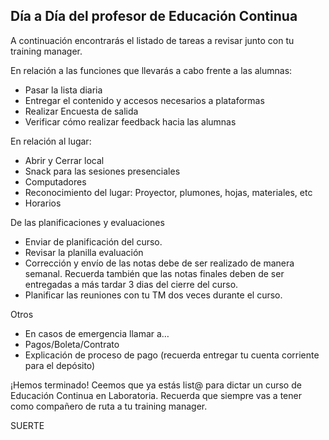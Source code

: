 ## Día a Día del profesor de Educación Continua

A continuación encontrarás el listado de tareas a revisar junto con tu training manager.

En relación a las funciones que llevarás a cabo frente a las alumnas:
- Pasar la lista diaria
- Entregar el contenido y accesos necesarios a plataformas
- Realizar Encuesta de salida
- Verificar cómo realizar feedback hacia las alumnas

En relación al lugar:
- Abrir y Cerrar local
- Snack para las sesiones presenciales
- Computadores
- Reconocimiento del lugar: Proyector, plumones, hojas, materiales, etc
- Horarios 

 De las planificaciones y evaluaciones
 - Enviar de planificación del curso.
 - Revisar la planilla evaluación
 - Corrección y envío de las notas debe de ser realizado de manera semanal. Recuerda también que las notas finales deben de ser entregadas a más tardar 3 dias del cierre del curso.
 - Planificar las reuniones con tu TM dos veces durante el curso.
 
 Otros
 - En casos de emergencia llamar a…
 - Pagos/Boleta/Contrato
 - Explicación de proceso de pago (recuerda entregar tu cuenta corriente para el depósito)
 
 ¡Hemos terminado! Ceemos que ya estás list@ para dictar un curso de Educación Continua en Laboratoria.
 Recuerda que siempre vas a tener como compañero de ruta a tu training manager.
 
 SUERTE
 
 
 
